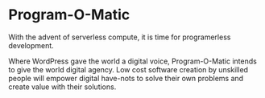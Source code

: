 # Program-O-Matic

With the advent of serverless compute, it is time for programerless development.

Where WordPress gave the world a digital voice, Program-O-Matic intends to give the world digital agency.  Low cost software creation by unskilled people will empower digital have-nots to solve their own problems and create value with their solutions.
